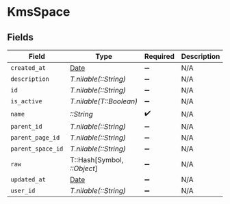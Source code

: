 # KmsSpace


## Fields

| Field                                                                | Type                                                                 | Required                                                             | Description                                                          |
| -------------------------------------------------------------------- | -------------------------------------------------------------------- | -------------------------------------------------------------------- | -------------------------------------------------------------------- |
| `created_at`                                                         | [Date](https://ruby-doc.org/stdlib-2.6.1/libdoc/date/rdoc/Date.html) | :heavy_minus_sign:                                                   | N/A                                                                  |
| `description`                                                        | *T.nilable(::String)*                                                | :heavy_minus_sign:                                                   | N/A                                                                  |
| `id`                                                                 | *T.nilable(::String)*                                                | :heavy_minus_sign:                                                   | N/A                                                                  |
| `is_active`                                                          | *T.nilable(T::Boolean)*                                              | :heavy_minus_sign:                                                   | N/A                                                                  |
| `name`                                                               | *::String*                                                           | :heavy_check_mark:                                                   | N/A                                                                  |
| `parent_id`                                                          | *T.nilable(::String)*                                                | :heavy_minus_sign:                                                   | N/A                                                                  |
| `parent_page_id`                                                     | *T.nilable(::String)*                                                | :heavy_minus_sign:                                                   | N/A                                                                  |
| `parent_space_id`                                                    | *T.nilable(::String)*                                                | :heavy_minus_sign:                                                   | N/A                                                                  |
| `raw`                                                                | T::Hash[Symbol, *::Object*]                                          | :heavy_minus_sign:                                                   | N/A                                                                  |
| `updated_at`                                                         | [Date](https://ruby-doc.org/stdlib-2.6.1/libdoc/date/rdoc/Date.html) | :heavy_minus_sign:                                                   | N/A                                                                  |
| `user_id`                                                            | *T.nilable(::String)*                                                | :heavy_minus_sign:                                                   | N/A                                                                  |